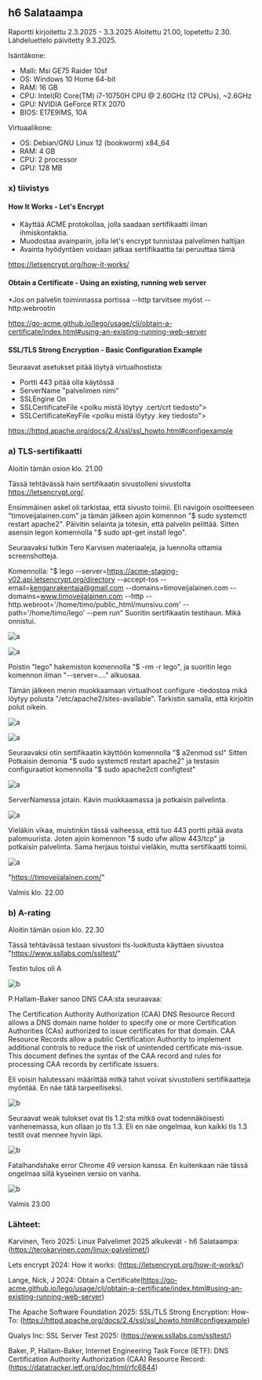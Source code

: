 ## h6 Salataampa

Raportti kirjoitettu 2.3.2025 - 3.3.2025 Aloitettu 21.00, lopetettu 2.30.
Lähdeluettelo päivitetty 9.3.2025.

Isäntäkone:

* Malli: Msi GE75 Raider 10sf
* OS: Windows 10 Home 64-bit
* RAM: 16 GB
* CPU: Intel(R) Core(TM) i7-10750H CPU @ 2.60GHz (12 CPUs), ~2.6GHz
* GPU: NVIDIA GeForce RTX 2070
* BIOS: E17E9IMS, 10A

Virtuaalikone:
* OS: Debian/GNU Linux 12 (bookworm) x84_64
* RAM: 4 GB
* CPU: 2 processor
* GPU: 128 MB

### x) tiivistys

#### How It Works - Let's Encrypt

* Käyttää ACME protokollaa, jolla saadaan sertifikaatti ilman ihmiskontaktia.
* Muodostaa avainparin, jolla let's encrypt tunnistaa palvelimen haltijan
* Avainta hyödyntäen voidaan jatkaa sertifikaattia tai peruuttaa tämä

https://letsencrypt.org/how-it-works/

#### Obtain a Certificate - Using an existing, running web server
*Jos on palvelin toiminnassa portissa --http tarvitsee myöst --http.webrootin

https://go-acme.github.io/lego/usage/cli/obtain-a-certificate/index.html#using-an-existing-running-web-server

#### SSL/TLS Strong Encryption - Basic Configuration Example
Seuraavat asetukset pitää löytyä virtualhostista:
* Portti 443 pitää olla käytössä
* ServerName "palvelimen nimi"
* SSLEngine On
* SSLCertificateFile <polku mistä löytyy .cert/crt tiedosto">
* SSLCertificateKeyFile <polku mistä löytyy .key tiedosto">


https://httpd.apache.org/docs/2.4/ssl/ssl_howto.html#configexample

### a) TLS-sertifikaatti

Aloitin tämän osion klo. 21.00

Tässä tehtävässä hain sertifikaatin sivustolleni sivustolta https://letsencrypt.org/.

Ensimmäinen askel oli tarkistaa, että sivusto toimii. Eli navigoin osoitteeseen "timoveijalainen.com" ja tämän jälkeen ajoin komennon "$ sudo systemctl restart apache2". Päivitin selainta ja totesin, että palvelin pelittää. Sitten asensin legon komennolla "$ sudo apt-get install lego".

Seuraavaksi tutkin Tero Karvisen materiaaleja, ja luennolla ottamia screenshotteja. 

Komennolla:
"$ lego --server=https://acme-staging-v02.api.letsencrypt.org/directory --accept-tos --email=kenganrakentaja@gmail.com --domains=timoveijalainen.com --domains=www.timoveijalainen.com --http --http.webroot='/home/timo/public_html/munsivu.com' --path='/home/timo/lego' --pem run" Suoritin sertifikaatin testihaun. Mikä onnistui.

![a](images/h6_a_stagelego.png)

![a](images/h6_a_stagelego2.png)

Poistin "lego" hakemiston komennolla "$ -rm -r lego", ja suoritin lego komennon ilman "--server=...." alkuosaa.

Tämän jälkeen menin muokkaamaan virtualhost configure -tiedostoa mikä löytyy polusta "/etc/apache2/sites-available". Tarkistin samalla, että kirjoitin polut oikein.

![a](images/h6_a_tarkistus.png)

![a](images/h6_a_sudoedit.png)

Seuraavaksi otin sertifikaatin käyttöön komennolla "$ a2enmod ssl" Sitten Potkaisin demonia "$ sudo systemctl restart apache2" ja testasin configuraatiot komennolla "$ sudo apache2ctl configtest"

![a](images/h6_a_configtest.png)

ServerNamessa jotain. Kävin muokkaamassa ja potkaisin palvelinta.

![a](images/h6_a_conffisaato.png)

Vieläkin vikaa, muistinkin tässä vaiheessa, että tuo 443 portti pitää avata palomuurista. Joten ajoin komennon "$ sudo ufw allow 443/tcp" ja potkaisin palvelinta. Sama herjaus toistui vieläkin, mutta sertifikaatti toimii.

![a](images/h6_a_certon.png)

"https://timoveijalainen.com/"

Valmis klo. 22.00

### b) A-rating

Aloitin tämän osion klo. 22.30

Tässä tehtävässä testaan sivustoni tls-luokitusta käyttäen sivustoa "https://www.ssllabs.com/ssltest/"

Testin tulos oli A

![b](images/h6_b_test.png)

P.Hallam-Baker sanoo DNS CAA:sta seuraavaa:

   The Certification Authority Authorization (CAA) DNS Resource Record
   allows a DNS domain name holder to specify one or more Certification
   Authorities (CAs) authorized to issue certificates for that domain.
   CAA Resource Records allow a public Certification Authority to
   implement additional controls to reduce the risk of unintended
   certificate mis-issue.  This document defines the syntax of the CAA
   record and rules for processing CAA records by certificate issuers.
   
Eli voisin halutessani määrittää mitkä tahot voivat sivustolleni sertifikaatteja myöntää. En näe tätä tarpeelliseksi. 

![b](images/h6_b_test3.png)

Seuraavat weak tulokset ovat tls 1.2:sta mitkä ovat todennäköisesti vanhenemassa, kun ollaan jo tls 1.3. Eli en näe ongelmaa, kun kaikki tls 1.3 testit ovat mennee hyvin läpi.

![b](images/h6_b_test2.png)

 Fatalhandshake error Chrome 49 version kanssa. En kuitenkaan näe tässä ongelmaa sillä kyseinen versio on vanha.

![b](images/h6_b_test4.png)

Valmis 23.00

### Lähteet:

Karvinen, Tero 2025: Linux Palvelimet 2025 alkukevät - h6 Salataampa: (https://terokarvinen.com/linux-palvelimet/)

Lets encrypt 2024: How it works: (https://letsencrypt.org/how-it-works/)

Lange, Nick, J 2024: Obtain a Certificate(https://go-acme.github.io/lego/usage/cli/obtain-a-certificate/index.html#using-an-existing-running-web-server)

The Apache Software Foundation 2025: SSL/TLS Strong Encryption: How-To: (https://httpd.apache.org/docs/2.4/ssl/ssl_howto.html#configexample)

Qualys Inc: SSL Server Test 2025: (https://www.ssllabs.com/ssltest/)

Baker, P, Hallam-Baker, Internet Engineering Task Force (IETF): DNS Certification Authority Authorization (CAA) Resource Record: (https://datatracker.ietf.org/doc/html/rfc6844)
